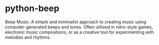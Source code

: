 # python-beep
Beep Music: A simple and minimalist approach to creating music using computer-generated beeps and tones. Often utilized in retro-style games, electronic music compositions, or as a creative tool for experimenting with melodies and rhythms.

